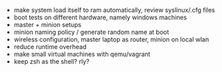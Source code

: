 - make system load itself to ram automatically, review syslinux/.cfg files
- boot tests on different hardware, namely windows machines
- master + minion setups
- minion naming policy / generate random name at boot
- wireless configuration, master laptop as router, minion on local wlan
- reduce runtime overhead
- make small virtual machines with qemu/vagrant
- keep zsh as the shell? rly?
